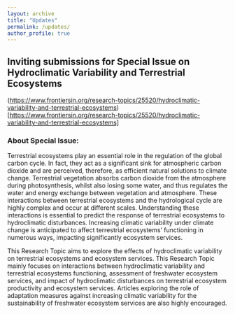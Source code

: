 ```yaml
---
layout: archive
title: "Updates"
permalink: /updates/
author_profile: true
---
```


## Inviting submissions for Special Issue on Hydroclimatic Variability and Terrestrial Ecosystems

(https://www.frontiersin.org/research-topics/25520/hydroclimatic-variability-and-terrestrial-ecosystems)[https://www.frontiersin.org/research-topics/25520/hydroclimatic-variability-and-terrestrial-ecosystems]

### About Special Issue: 

Terrestrial ecosystems play an essential role in the regulation of the global carbon cycle. In fact, they act as a significant sink for atmospheric carbon dioxide and are perceived, therefore, as efficient natural solutions to climate change. Terrestrial vegetation absorbs carbon dioxide from the atmosphere during photosynthesis, whilst also losing some water, and thus regulates the water and energy exchange between vegetation and atmosphere. These interactions between terrestrial ecosystems and the hydrological cycle are highly complex and occur at different scales. Understanding these interactions is essential to predict the response of terrestrial ecosystems to hydroclimatic disturbances. Increasing climatic variability under climate change is anticipated to affect terrestrial ecosystems’ functioning in numerous ways, impacting significantly ecosystem services.

This Research Topic aims to explore the effects of hydroclimatic variability on terrestrial ecosystems and ecosystem services. This Research Topic mainly focuses on interactions between hydroclimatic variability and terrestrial ecosystems functioning, assessment of freshwater ecosystem services, and impact of hydroclimatic disturbances on terrestrial ecosystem productivity and ecosystem services. Articles exploring the role of adaptation measures against increasing climatic variability for the sustainability of freshwater ecosystem services are also highly encouraged.


